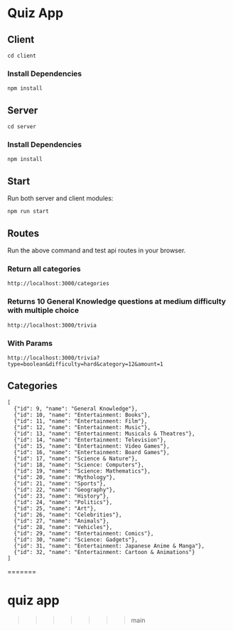 # Quiz App

## Client

`cd client`

### Install Dependencies

`npm install`

## Server

`cd server`

### Install Dependencies

`npm install`

## Start

Run both server and client modules:

`npm run start`

## Routes

Run the above command and test api routes in your browser.

### Return all categories

`http://localhost:3000/categories`

### Returns 10 General Knowledge questions at medium difficulty with multiple choice

`http://localhost:3000/trivia`

### With Params

`http://localhost:3000/trivia?type=boolean&difficulty=hard&category=12&amount=1`

## Categories

```
[
  {"id": 9, "name": "General Knowledge"},
  {"id": 10, "name": "Entertainment: Books"},
  {"id": 11, "name": "Entertainment: Film"},
  {"id": 12, "name": "Entertainment: Music"},
  {"id": 13, "name": "Entertainment: Musicals & Theatres"},
  {"id": 14, "name": "Entertainment: Television"},
  {"id": 15, "name": "Entertainment: Video Games"},
  {"id": 16, "name": "Entertainment: Board Games"},
  {"id": 17, "name": "Science & Nature"},
  {"id": 18, "name": "Science: Computers"},
  {"id": 19, "name": "Science: Mathematics"},
  {"id": 20, "name": "Mythology"},
  {"id": 21, "name": "Sports"},
  {"id": 22, "name": "Geography"},
  {"id": 23, "name": "History"},
  {"id": 24, "name": "Politics"},
  {"id": 25, "name": "Art"},
  {"id": 26, "name": "Celebrities"},
  {"id": 27, "name": "Animals"},
  {"id": 28, "name": "Vehicles"},
  {"id": 29, "name": "Entertainment: Comics"},
  {"id": 30, "name": "Science: Gadgets"},
  {"id": 31, "name": "Entertainment: Japanese Anime & Manga"},
  {"id": 32, "name": "Entertainment: Cartoon & Animations"}
]
```

=======

# quiz app

> > > > > > > main
